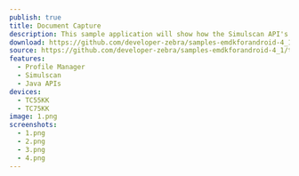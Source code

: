 ```yaml
---
publish: true
title: Document Capture
description: This sample application will show how the Simulscan API's can be used to capture multiple types of data from paper forms.
download: https://github.com/developer-zebra/samples-emdkforandroid-4_1/archive/SimulScanSample1.zip
source: https://github.com/developer-zebra/samples-emdkforandroid-4_1/tree/SimulScanSample1
features: 
  - Profile Manager
  - Simulscan
  - Java APIs
devices: 
  - TC55KK
  - TC75KK
image: 1.png
screenshots: 
  - 1.png
  - 2.png
  - 3.png 
  - 4.png 
---
```



